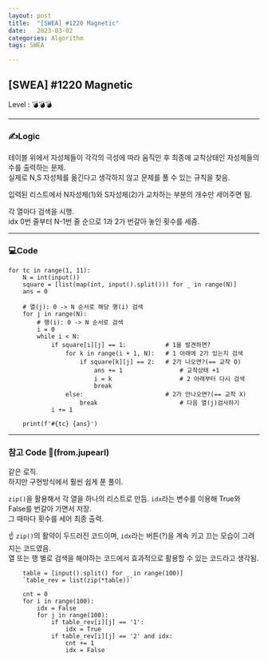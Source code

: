 ```yaml
---
layout: post
title:  "[SWEA] #1220 Magnetic"
date:   2023-03-02
categories: Algorithm
tags: SWEA

---
```


## [SWEA] #1220 Magnetic
Level : 💣💣💣

---------------------------

### ✍Logic
테이블 위에서 자성체들이 각각의 극성에 따라 움직인 후 최종에 교착상태인 자성체들의 수를 출력하는 문제.  
실제로 N,S 자성체를 옮긴다고 생각하지 않고 문제를 풀 수 있는 규칙을 찾음.  

입력된 리스트에서 N자성체(1)와 S자성체(2)가 교차하는 부분의 개수만 세어주면 됨.  

각 열마다 검색을 시행.  
idx 0번 줄부터 N-1번 줄 순으로 1과 2가 번갈아 놓인 횟수를 세줌.  


--------------------------

### 💻Code

```
for tc in range(1, 11):
    N = int(input())
    square = [list(map(int, input().split())) for _ in range(N)]
    ans = 0

    # 열(j): 0 -> N 순서로 해당 행(i) 검색
    for j in range(N):
        # 행(i): 0 -> N 순서로 검색
        i = 0
        while i < N:
            if square[i][j] == 1:           # 1을 발견하면?
                for k in range(i + 1, N):   # 1 아래에 2가 있는지 검색
                    if square[k][j] == 2:   # 2가 나오면?(== 교착 O)
                        ans += 1                # 교착상태 +1
                        i = k                   # 2 아래부터 다시 검색
                        break
                else:                       # 2가 안나오면?(== 교착 X)
                    break                       # 다음 열(j)검사하기
            i += 1

    print(f'#{tc} {ans}')
```


---------------------------

### 참고 Code 🙋‍(from.jupearl)

같은 로직.  
하지만 구현방식에서 훨씬 쉽게 푼 풀이.  

`zip()`을 활용해서 각 열을 하나의 리스트로 만듬. 
`idx`라는 변수를 이용해 True와 False를 번갈아 가면서 저장.  
그 때마다 횟수를 세어 최종 출력.  

☝ `zip()`의 활약이 두드러진 코드이며, `idx`라는 버튼(?)을 계속 키고 끄는 모습이 그려지는 코드였음.  
열 또는 행 별로 검색을 해야하는 코드에서 효과적으로 활용할 수 있는 코드라고 생각됨.   

        table = [input().split() for _ in range(100)]
        `table_rev = list(zip(*table))`

        cnt = 0
        for i in range(100):
            idx = False
            for j in range(100):
                if table_rev[i][j] == '1':
                    idx = True
                if table_rev[i][j] == '2' and idx:
                    cnt += 1
                    idx = False


